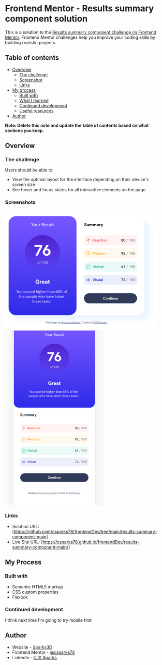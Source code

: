 # Frontend Mentor - Results summary component solution

This is a solution to the [Results summary component challenge on Frontend Mentor](https://www.frontendmentor.io/challenges/results-summary-component-CE_K6s0maV). Frontend Mentor challenges help you improve your coding skills by building realistic projects. 

## Table of contents

- [Overview](#overview)
  - [The challenge](#the-challenge)
  - [Screenshot](#screenshot)
  - [Links](#links)
- [My process](#my-process)
  - [Built with](#built-with)
  - [What I learned](#what-i-learned)
  - [Continued development](#continued-development)
  - [Useful resources](#useful-resources)
- [Author](#author)


**Note: Delete this note and update the table of contents based on what sections you keep.**

## Overview

### The challenge

Users should be able to:

- View the optimal layout for the interface depending on their device's screen size
- See hover and focus states for all interactive elements on the page

### Screenshots

![./assets/images/challenge.png](./assets/images/challenge.png)
![./assets/images/challenge-mobile.png](./assets/images/challenge-mobile.png)


### Links

- Solution URL: [https://github.com/csparks78/frontendDev/tree/main/results-summary-component-main]
- Live Site URL: [https://csparks78.github.io/frontendDev/results-summary-component-main/]

## My Process

### Built with

- Semantic HTML5 markup
- CSS custom properties
- Flexbox



### Continued development

I think next time I'm going to try mobile first




## Author

- Website - [Sparks3D](https://www.sparks3d.com)
- Frontend Mentor - [@csparks78](https://www.frontendmentor.io/profile/csparks78)
- LinkedIn - [Cliff Sparks](https://www.linkedin.com/in/cliff-sparks-8231092b/)


